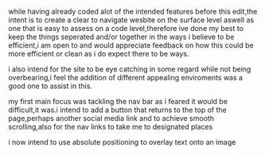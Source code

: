 while having already coded alot of the intended features before this edit,the intent is to create a clear to navigate wesbite on the surface level aswell as one that is easy to assess on a code level,therefore ive done my best to keep the things seperated and/or together in the ways i believe to be efficient,i am open to and would appreciate feedback on how this could be more efficient or clean as i do expect there to be ways.

i also intend for the site to be eye catching in some regard while not being overbearing,i feel the addition of different appealing enviroments was a good one to assist in this.

my first main focus was tackling the nav bar as i feared it would be difficult,it was.i intend to add a button that returns to the top of the page,perhaps another social media link and to achieve smooth scrolling,also for the nav links to take me to designated places

i now intend to use absolute positioning to overlay text onto an image
